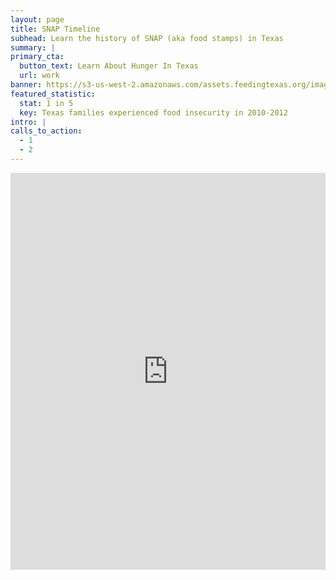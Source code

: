 ```yaml
---
layout: page
title: SNAP Timeline
subhead: Learn the history of SNAP (aka food stamps) in Texas
summary: |
primary_cta:
  button_text: Learn About Hunger In Texas
  url: work
banner: https://s3-us-west-2.amazonaws.com/assets.feedingtexas.org/images/posts/solve-locally.jpg
featured_statistic:
  stat: 1 in 5
  key: Texas families experienced food insecurity in 2010-2012
intro: |
calls_to_action:
  - 1
  - 2
---
```

<iframe src="http://cdn.knightlab.com/libs/timeline/latest/embed/index.html?source=0AqYrFZOhs5HLdGo4a1dXSmdocS1ORC1DY0FWaTNYVWc&font=Bevan-PotanoSans&maptype=toner&lang=en&height=650" height="635" width="100%" frameborder="0"></iframe>
